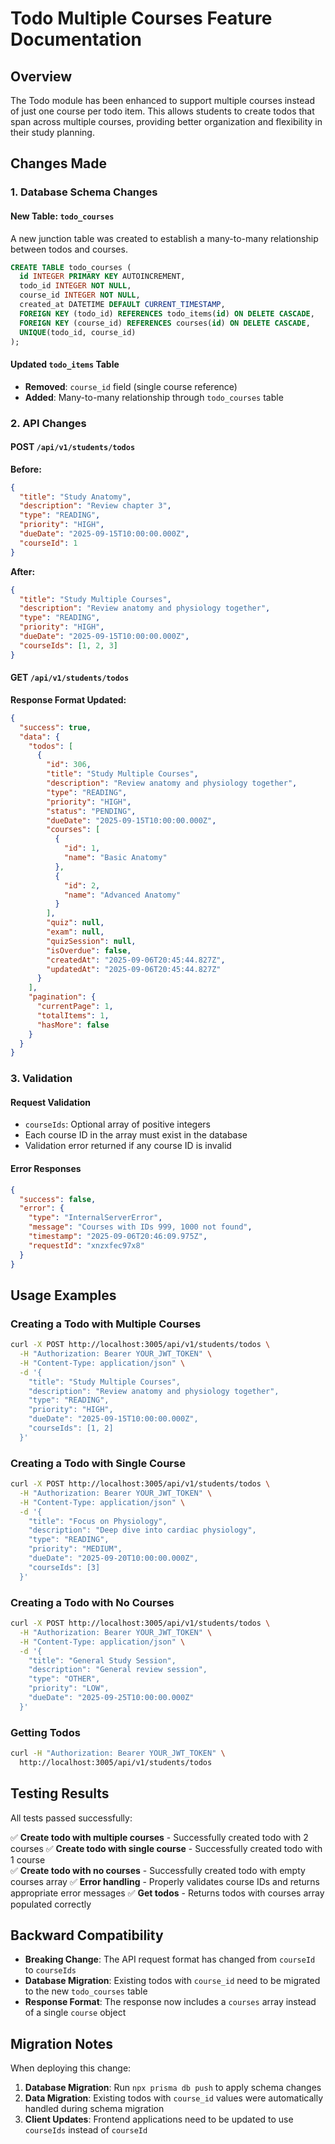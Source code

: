 # Todo Multiple Courses Feature Documentation

## Overview

The Todo module has been enhanced to support multiple courses instead of just one course per todo item. This allows students to create todos that span across multiple courses, providing better organization and flexibility in their study planning.

## Changes Made

### 1. Database Schema Changes

#### New Table: `todo_courses`
A new junction table was created to establish a many-to-many relationship between todos and courses.

```sql
CREATE TABLE todo_courses (
  id INTEGER PRIMARY KEY AUTOINCREMENT,
  todo_id INTEGER NOT NULL,
  course_id INTEGER NOT NULL,
  created_at DATETIME DEFAULT CURRENT_TIMESTAMP,
  FOREIGN KEY (todo_id) REFERENCES todo_items(id) ON DELETE CASCADE,
  FOREIGN KEY (course_id) REFERENCES courses(id) ON DELETE CASCADE,
  UNIQUE(todo_id, course_id)
);
```

#### Updated `todo_items` Table
- **Removed**: `course_id` field (single course reference)
- **Added**: Many-to-many relationship through `todo_courses` table

### 2. API Changes

#### POST `/api/v1/students/todos`

**Before:**
```json
{
  "title": "Study Anatomy",
  "description": "Review chapter 3",
  "type": "READING",
  "priority": "HIGH",
  "dueDate": "2025-09-15T10:00:00.000Z",
  "courseId": 1
}
```

**After:**
```json
{
  "title": "Study Multiple Courses",
  "description": "Review anatomy and physiology together",
  "type": "READING",
  "priority": "HIGH",
  "dueDate": "2025-09-15T10:00:00.000Z",
  "courseIds": [1, 2, 3]
}
```

#### GET `/api/v1/students/todos`

**Response Format Updated:**
```json
{
  "success": true,
  "data": {
    "todos": [
      {
        "id": 306,
        "title": "Study Multiple Courses",
        "description": "Review anatomy and physiology together",
        "type": "READING",
        "priority": "HIGH",
        "status": "PENDING",
        "dueDate": "2025-09-15T10:00:00.000Z",
        "courses": [
          {
            "id": 1,
            "name": "Basic Anatomy"
          },
          {
            "id": 2,
            "name": "Advanced Anatomy"
          }
        ],
        "quiz": null,
        "exam": null,
        "quizSession": null,
        "isOverdue": false,
        "createdAt": "2025-09-06T20:45:44.827Z",
        "updatedAt": "2025-09-06T20:45:44.827Z"
      }
    ],
    "pagination": {
      "currentPage": 1,
      "totalItems": 1,
      "hasMore": false
    }
  }
}
```

### 3. Validation

#### Request Validation
- `courseIds`: Optional array of positive integers
- Each course ID in the array must exist in the database
- Validation error returned if any course ID is invalid

#### Error Responses
```json
{
  "success": false,
  "error": {
    "type": "InternalServerError",
    "message": "Courses with IDs 999, 1000 not found",
    "timestamp": "2025-09-06T20:46:09.975Z",
    "requestId": "xnzxfec97x8"
  }
}
```

## Usage Examples

### Creating a Todo with Multiple Courses

```bash
curl -X POST http://localhost:3005/api/v1/students/todos \
  -H "Authorization: Bearer YOUR_JWT_TOKEN" \
  -H "Content-Type: application/json" \
  -d '{
    "title": "Study Multiple Courses",
    "description": "Review anatomy and physiology together",
    "type": "READING",
    "priority": "HIGH",
    "dueDate": "2025-09-15T10:00:00.000Z",
    "courseIds": [1, 2]
  }'
```

### Creating a Todo with Single Course

```bash
curl -X POST http://localhost:3005/api/v1/students/todos \
  -H "Authorization: Bearer YOUR_JWT_TOKEN" \
  -H "Content-Type: application/json" \
  -d '{
    "title": "Focus on Physiology",
    "description": "Deep dive into cardiac physiology",
    "type": "READING",
    "priority": "MEDIUM",
    "dueDate": "2025-09-20T10:00:00.000Z",
    "courseIds": [3]
  }'
```

### Creating a Todo with No Courses

```bash
curl -X POST http://localhost:3005/api/v1/students/todos \
  -H "Authorization: Bearer YOUR_JWT_TOKEN" \
  -H "Content-Type: application/json" \
  -d '{
    "title": "General Study Session",
    "description": "General review session",
    "type": "OTHER",
    "priority": "LOW",
    "dueDate": "2025-09-25T10:00:00.000Z"
  }'
```

### Getting Todos

```bash
curl -H "Authorization: Bearer YOUR_JWT_TOKEN" \
  http://localhost:3005/api/v1/students/todos
```

## Testing Results

All tests passed successfully:

✅ **Create todo with multiple courses** - Successfully created todo with 2 courses
✅ **Create todo with single course** - Successfully created todo with 1 course  
✅ **Create todo with no courses** - Successfully created todo with empty courses array
✅ **Error handling** - Properly validates course IDs and returns appropriate error messages
✅ **Get todos** - Returns todos with courses array populated correctly

## Backward Compatibility

- **Breaking Change**: The API request format has changed from `courseId` to `courseIds`
- **Database Migration**: Existing todos with `course_id` need to be migrated to the new `todo_courses` table
- **Response Format**: The response now includes a `courses` array instead of a single `course` object

## Migration Notes

When deploying this change:

1. **Database Migration**: Run `npx prisma db push` to apply schema changes
2. **Data Migration**: Existing todos with `course_id` values were automatically handled during schema migration
3. **Client Updates**: Frontend applications need to be updated to use `courseIds` instead of `courseId`


